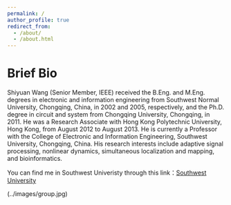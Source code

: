 ```yaml
---
permalink: /
author_profile: true
redirect_from: 
  - /about/
  - /about.html
---
```




Brief Bio
=
Shiyuan Wang (Senior Member, IEEE) received the B.Eng. and M.Eng. degrees in electronic and information engineering from Southwest Normal University, Chongqing, China, in 2002 and 2005, respectively, and the Ph.D. degree in circuit and system from Chongqing University, Chongqing, in 2011. He was a Research Associate with Hong Kong Polytechnic University, Hong Kong, from August 2012 to August 2013. He is currently a Professor with the College of Electronic and Information Engineering, Southwest University, Chongqing, China. His research interests include adaptive signal processing, nonlinear dynamics, simultaneous localization and mapping, and bioinformatics.



You can find me in Southwest Univeristy through this link：[Southwest University](http://ceie.swu.edu.cn/info/1019/1022.htm)

(../images/group.jpg)
